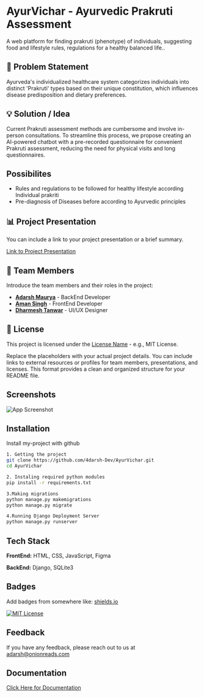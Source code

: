 
# AyurVichar - Ayurvedic Prakruti Assessment
A web platform for finding prakruti (phenotype) of individuals, suggesting food and lifestyle rules, regulations for a healthy balanced life.. 

## 🚀 Problem Statement

Ayurveda's individualized healthcare system categorizes individuals into distinct 'Prakruti' types based on their unique constitution, which influences disease predisposition and dietary preferences. 

## 💡 Solution / Idea
Current Prakruti assessment methods are cumbersome and involve in-person consultations. To streamline this process, we propose creating an AI-powered chatbot with a pre-recorded questionnaire for convenient Prakruti assessment, reducing the need for physical visits and long questionnaires.


## Possibilites
- Rules and regulations to be followed for healthy lifestyle according Individual prakriti
- Pre-diagnosis of Diseases before according to Ayurvedic principles

## 📊 Project Presentation

You can include a link to your project presentation or a brief summary.

[Link to Project Presentation](https://onionreads.com/wp-content/uploads/2023/11/hackcbs-final-ppt.pdf)

## 👥 Team Members

Introduce the team members and their roles in the project:

- **[Adarsh Maurya](https://github.com/4darsh-Dev)** - BackEnd Developer
- **[Aman Singh](https://github.com/amansingh494)** - FrontEnd Developer
- **[Dharmesh Tanwar](https://github.com/DharmeshTanwar56)** - UI/UX Designer

## 📄 License

This project is licensed under the [License Name](link-to-license) - e.g., MIT License.

Replace the placeholders with your actual project details. You can include links to external resources or profiles for team members, presentations, and licenses. This format provides a clean and organized structure for your README file.


## Screenshots

![App Screenshot](https://onionreads.com/wp-content/uploads/2023/11/AyurVichar-image-e1699172022423.png)


## Installation

Install my-project with github

```bash
1. Getting the project 
git clone https://github.com/4darsh-Dev/AyurVichar.git
cd AyurVichar

2. Instaling required python modules
pip install -r requirements.txt

3.Making migrations
python manage.py makemigrations
python manage.py migrate

4.Running Django Deployment Server
python manage.py runserver
```
    
## Tech Stack

**FrontEnd:** HTML, CSS, JavaScript, Figma

**BackEnd:** Django, SQLite3


## Badges

Add badges from somewhere like: [shields.io](https://shields.io/)

[![MIT License](https://img.shields.io/badge/License-MIT-green.svg)](https://choosealicense.com/licenses/mit/)



## Feedback

If you have any feedback, please reach out to us at adarsh@onionreads.com


## Documentation

[Click Here for Documentation](https://github.com/4darsh-Dev/AyurVichar/blob/main/documentation-AyurVichar.txt)

